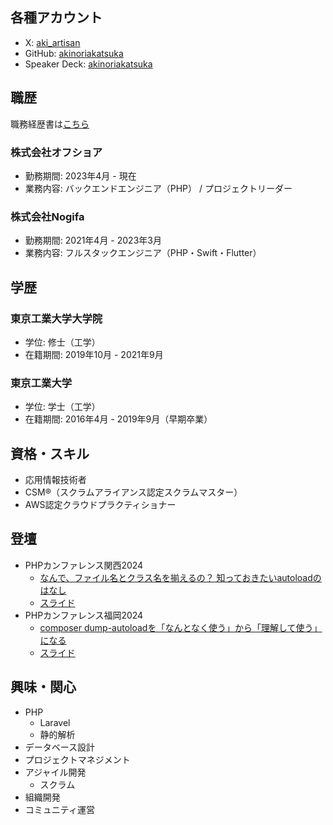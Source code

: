 ## 各種アカウント
- X: [aki_artisan](https://twitter.com/aki_artisan)
- GitHub: [akinoriakatsuka](https://github.com/akinoriakatsuka/)
- Speaker Deck: [akinoriakatsuka](https://speakerdeck.com/akinoriakatsuka)

## 職歴

職務経歴書は[こちら](https://github.com/akinoriakatsuka/resume)

### 株式会社オフショア
- 勤務期間: 2023年4月 - 現在
- 業務内容: バックエンドエンジニア（PHP） / プロジェクトリーダー

### 株式会社Nogifa
- 勤務期間: 2021年4月 - 2023年3月
- 業務内容: フルスタックエンジニア（PHP・Swift・Flutter）

## 学歴

### 東京工業大学大学院
- 学位: 修士（工学）
- 在籍期間: 2019年10月 - 2021年9月

### 東京工業大学
- 学位: 学士（工学）
- 在籍期間: 2016年4月 - 2019年9月（早期卒業）

## 資格・スキル
- 応用情報技術者
- CSM®（スクラムアライアンス認定スクラムマスター）
- AWS認定クラウドプラクティショナー

## 登壇
- PHPカンファレンス関西2024
  - [なんで、ファイル名とクラス名を揃えるの？ 知っておきたいautoloadのはなし](https://fortee.jp/phpcon-kansai2024/proposal/06582204-df2a-4af5-b301-4d394e064b0f)
  - [スライド](https://speakerdeck.com/akinoriakatsuka/zhi-tuteokitaiautoloadnohanasi-phpkanhuarensuguan-2024)
- PHPカンファレンス福岡2024
  - [composer dump-autoloadを「なんとなく使う」から「理解して使う」になる](https://fortee.jp/phpcon-fukuoka-2024/proposal/a1d15935-6af2-4366-885b-7c31d2ead5c6)
  - [スライド](https://speakerdeck.com/akinoriakatsuka/composer-dump-autoloadwo-nantonakushi-u-kara-li-jie-siteshi-u-ninaru)

## 興味・関心
- PHP
  - Laravel
  - 静的解析
- データベース設計
- プロジェクトマネジメント
- アジャイル開発
  - スクラム
- 組織開発
- コミュニティ運営
